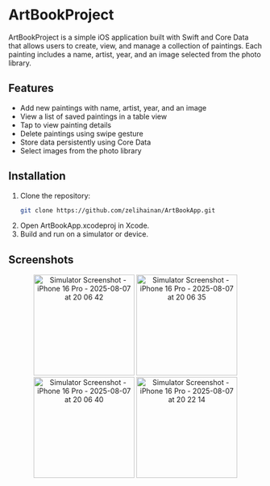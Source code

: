 # ArtBookProject

ArtBookProject is a simple iOS application built with Swift and Core Data that allows users to create, view, and manage a collection of paintings. Each painting includes a name, artist, year, and an image selected from the photo library.

## Features

- Add new paintings with name, artist, year, and an image
- View a list of saved paintings in a table view
- Tap to view painting details
- Delete paintings using swipe gesture
- Store data persistently using Core Data
- Select images from the photo library


## Installation
1. Clone the repository:
   ```bash
   git clone https://github.com/zelihainan/ArtBookApp.git
2. Open ArtBookApp.xcodeproj in Xcode.
3. Build and run on a simulator or device.

## Screenshots
<p align="center">
<img width="200" alt="Simulator Screenshot - iPhone 16 Pro - 2025-08-07 at 20 06 42" src="https://github.com/user-attachments/assets/2e2605f0-682c-44a6-bd4a-e11a52597225" />
<img width="200" alt="Simulator Screenshot - iPhone 16 Pro - 2025-08-07 at 20 06 35" src="https://github.com/user-attachments/assets/27b98886-467d-46d3-93da-3ed8a452cefa" />
<img width="200" alt="Simulator Screenshot - iPhone 16 Pro - 2025-08-07 at 20 06 40" src="https://github.com/user-attachments/assets/c33220c7-c1a5-49e3-9b0a-e51283598042" />
<img width="200" alt="Simulator Screenshot - iPhone 16 Pro - 2025-08-07 at 20 22 14" src="https://github.com/user-attachments/assets/9d82ebde-9638-4829-95c8-1892254cdb2c" />
</p>
